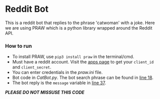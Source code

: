 # Reddit Bot

This is a reddit bot that replies to the phrase 'catwoman' with a joke. Here we are using PRAW which is a python library wrapped around the Reddit API. 

### How to run

- To install PRAW, use ```pip3 install praw``` in the terminal/cmd.
- Must have a reddit account. Visit the [apps page](https://www.reddit.com/prefs/apps) to get your  ```client_id``` and ```client_secret```.
- You can enter credentials in the *praw.ini* file.
- Bot code in *CatBot.py*. The bot search phrase can be found in [line 18](https://github.com/thebadcoder96/SimplePythonCodes/blob/master/RedditBot/CatBot.py#L18).
-  The bot reply is the ```message``` variable in [line 37](https://www.reddit.com/prefs/apps).

***PLEASE DO NOT MISSUSE THIS CODE***